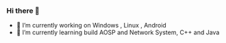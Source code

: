 ### Hi there 👋

<!--
**nhuuhuy634/nhuuhuy634** is a ✨ _special_ ✨ repository because its `README.md` (this file) appears on your GitHub profile.
-->

- 🔭 I’m currently working on Windows , Linux , Android
- 🌱 I’m currently learning build AOSP and Network System, C++ and Java


